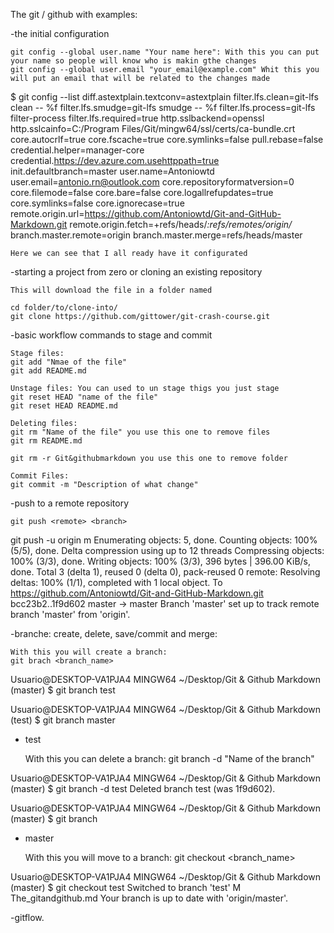 The git / github with examples:



-the initial configuration

	git config --global user.name "Your name here": With this you can put your name so people will know who is makin gthe changes
	git config --global user.email "your_email@example.com" Whit this you will put an email that will be related to the changes made

$ git config --list
diff.astextplain.textconv=astextplain
filter.lfs.clean=git-lfs clean -- %f
filter.lfs.smudge=git-lfs smudge -- %f
filter.lfs.process=git-lfs filter-process
filter.lfs.required=true
http.sslbackend=openssl
http.sslcainfo=C:/Program Files/Git/mingw64/ssl/certs/ca-bundle.crt
core.autocrlf=true
core.fscache=true
core.symlinks=false
pull.rebase=false
credential.helper=manager-core
credential.https://dev.azure.com.usehttppath=true
init.defaultbranch=master
	user.name=Antoniowtd
	user.email=antonio.rn@outlook.com
core.repositoryformatversion=0
core.filemode=false
core.bare=false
core.logallrefupdates=true
core.symlinks=false
core.ignorecase=true
remote.origin.url=https://github.com/Antoniowtd/Git-and-GitHub-Markdown.git
remote.origin.fetch=+refs/heads/*:refs/remotes/origin/*
branch.master.remote=origin
branch.master.merge=refs/heads/master

	Here we can see that I all ready have it configurated

-starting a project from zero or cloning an existing repository

	This will download the file in a folder named

	cd folder/to/clone-into/
	git clone https://github.com/gittower/git-crash-course.git

-basic workflow commands to stage and commit 

	Stage files:
	git add "Nmae of the file"
	git add README.md

	Unstage files: You can used to un stage thigs you just stage
	git reset HEAD "name of the file"
	git reset HEAD README.md

	Deleting files:
	git rm "Name of the file" you use this one to remove files
	git rm README.md

	git rm -r Git&githubmarkdown you use this one to remove folder

	Commit Files:
	git commit -m "Description of what change"
	

-push to a remote repository

	git push <remote> <branch>

git push -u origin m
Enumerating objects: 5, done.
Counting objects: 100% (5/5), done.
Delta compression using up to 12 threads
Compressing objects: 100% (3/3), done.
Writing objects: 100% (3/3), 396 bytes | 396.00 KiB/s, done.
Total 3 (delta 1), reused 0 (delta 0), pack-reused 0
remote: Resolving deltas: 100% (1/1), completed with 1 local object.
To https://github.com/Antoniowtd/Git-and-GitHub-Markdown.git
   bcc23b2..1f9d602  master -> master
Branch 'master' set up to track remote branch 'master' from 'origin'.

-branche: create, delete, save/commit and merge: 

	With this you will create a branch:
	git brach <branch_name>

Usuario@DESKTOP-VA1PJA4 MINGW64 ~/Desktop/Git & Github Markdown (master)
$ git branch test

Usuario@DESKTOP-VA1PJA4 MINGW64 ~/Desktop/Git & Github Markdown (test)
$ git branch
  master
* test


	With this you can delete a branch:
	git branch -d "Name of the branch"

Usuario@DESKTOP-VA1PJA4 MINGW64 ~/Desktop/Git & Github Markdown (master)
$ git branch -d test
Deleted branch test (was 1f9d602).

Usuario@DESKTOP-VA1PJA4 MINGW64 ~/Desktop/Git & Github Markdown (master)
$ git branch
* master


	With this you will move to a branch:
	git checkout <branch_name>

Usuario@DESKTOP-VA1PJA4 MINGW64 ~/Desktop/Git & Github Markdown (master)
$ git checkout test
Switched to branch 'test'
M       The_gitandgithub.md
Your branch is up to date with 'origin/master'.

	
-gitflow. 

